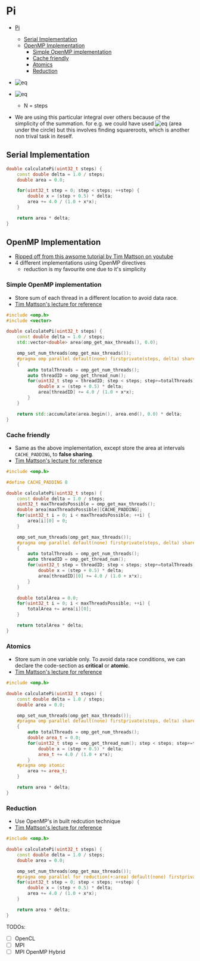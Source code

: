 # Pi

- [Pi](#pi)
  - [Serial Implementation](#serial-implementation)
  - [OpenMP Implementation](#openmp-implementation)
    - [Simple OpenMP implementation](#simple-openmp-implementation)
    - [Cache friendly](#cache-friendly)
    - [Atomics](#atomics)
    - [Reduction](#reduction)

- ![eq](https://latex.codecogs.com/png.latex?\int_0^1&space;\frac{4}{1&plus;x^2}&space;\mathrm{d}x&space;=&space;4\int_0^1&space;\mathrm{d}(tan^{-1}x)&space;=&space;\pi)
- ![eq](https://latex.codecogs.com/png.latex?\sum_{x=0}^{N}&space;\frac{4}{1&plus;(\frac{x}{N})^2}*\frac{1}{N})
  - N = steps
- We are using this particular integral over others because of the simplicity of the summation. for e.g. we could have used ![eq](https://latex.codecogs.com/png.latex?4\int_0^1&space;\sqrt{1-x^2}) (area under the circle) but this involves finding squareroots, which is another non trival task in iteself.

## Serial Implementation

```cpp
double calculatePi(uint32_t steps) {
    const double delta = 1.0 / steps;
    double area = 0.0;

    for(uint32_t step = 0; step < steps; ++step) {
        double x = (step + 0.5) * delta;
        area += 4.0 / (1.0 + x*x);
    }

    return area * delta;
}
```

## OpenMP Implementation

- [Ripped off from this awsome tutorial by Tim Mattson on youtube](https://www.youtube.com/watch?v=nE-xN4Bf8XI&list=PLLX-Q6B8xqZ8n8bwjGdzBJ25X2utwnoEG)
- 4 different implementations using OpenMP directives
  - reduction is my favourite one due to it's simplicity

### Simple OpenMP implementation

- Store sum of each thread in a different location to avoid data race.
- [Tim Mattson's lecture for reference](https://www.youtube.com/watch?v=OuzYICZUthM&list=PLLX-Q6B8xqZ8n8bwjGdzBJ25X2utwnoEG&index=7)

```cpp
#include <omp.h>
#include <vector>

double calculatePi(uint32_t steps) {
    const double delta = 1.0 / steps;
    std::vector<double> area(omp_get_max_threads(), 0.0);

    omp_set_num_threads(omp_get_max_threads());
    #pragma omp parallel default(none) firstprivate(steps, delta) shared(area)
    {
        auto totalThreads = omp_get_num_threads();
        auto threadID = omp_get_thread_num();
        for(uint32_t step = threadID; step < steps; step+=totalThreads) {
            double x = (step + 0.5) * delta;
            area[threadID] += 4.0 / (1.0 + x*x);
        }
    }

    return std::accumulate(area.begin(), area.end(), 0.0) * delta;
}
```

### Cache friendly

- Same as the above implementation, except store the area at intervals `CACHE_PADDING`, to **false sharing**.
- [Tim Mattson's lecture for reference](https://www.youtube.com/watch?v=OuzYICZUthM&list=PLLX-Q6B8xqZ8n8bwjGdzBJ25X2utwnoEG&index=7)

```cpp
#include <omp.h>

#define CACHE_PADDING 8

double calculatePi(uint32_t steps) {
    const double delta = 1.0 / steps;
    uint32_t maxThreadsPossible = omp_get_max_threads();
    double area[maxThreadsPossible][CACHE_PADDING];
    for(uint32_t i = 0; i < maxThreadsPossible; ++i) {
        area[i][0] = 0;
    }

    omp_set_num_threads(omp_get_max_threads());
    #pragma omp parallel default(none) firstprivate(steps, delta) shared(area)
    {
        auto totalThreads = omp_get_num_threads();
        auto threadID = omp_get_thread_num();
        for(uint32_t step = threadID; step < steps; step+=totalThreads) {
            double x = (step + 0.5) * delta;
            area[threadID][0] += 4.0 / (1.0 + x*x);
        }
    }

    double totalArea = 0.0;
    for(uint32_t i = 0; i < maxThreadsPossible; ++i) {
        totalArea += area[i][0];
    }

    return totalArea * delta;
}
```

### Atomics

- Store sum in one variable only. To avoid data race conditions, we can declare the code-section as **critical** or **atomic**.
- [Tim Mattson's lecture for reference](https://www.youtube.com/watch?v=pLa972Rgl1I&list=PLLX-Q6B8xqZ8n8bwjGdzBJ25X2utwnoEG&index=9)

```cpp
#include <omp.h>

double calculatePi(uint32_t steps) {
    const double delta = 1.0 / steps;
    double area = 0.0;

    omp_set_num_threads(omp_get_max_threads());
    #pragma omp parallel default(none) firstprivate(steps, delta) shared(area)
    {
        auto totalThreads = omp_get_num_threads();
        double area_t = 0.0;
        for(uint32_t step = omp_get_thread_num(); step < steps; step+=totalThreads) {
            double x = (step + 0.5) * delta;
            area_t += 4.0 / (1.0 + x*x);
        }
    #pragma omp atomic
        area += area_t;
    }

    return area * delta;
}
```
### Reduction

- Use OpenMP's in built redcution technique
- [Tim Mattson's lecture for reference](https://www.youtube.com/watch?v=8jzHiYo49G0&list=PLLX-Q6B8xqZ8n8bwjGdzBJ25X2utwnoEG&index=12)

```cpp
#include <omp.h>

double calculatePi(uint32_t steps) {
    const double delta = 1.0 / steps;
    double area = 0.0;

    omp_set_num_threads(omp_get_max_threads());
    #pragma omp parallel for reduction(+:area) default(none) firstprivate(steps, delta)
    for(uint32_t step = 0; step < steps; ++step) {
        double x = (step + 0.5) * delta;
        area += 4.0 / (1.0 + x*x);
    }

    return area * delta;
}
```

TODOs:

- [ ] OpenCL
- [ ] MPI
- [ ] MPI OpenMP Hybrid